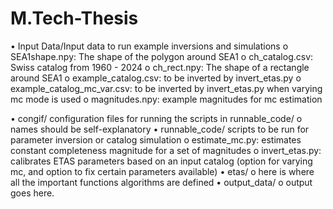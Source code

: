 # M.Tech-Thesis
•	Input Data/Input data to run example inversions and simulations
      o	SEA1shape.npy: The shape of the polygon around SEA1
      o	ch_catalog.csv: Swiss catalog from 1960 - 2024
      o	ch_rect.npy: The shape of a rectangle around SEA1
      o	example_catalog.csv: to be inverted by invert_etas.py
      o	example_catalog_mc_var.csv: to be inverted by invert_etas.py when varying mc mode is used
      o	magnitudes.npy: example magnitudes for mc estimation

•	congif/ configuration files for running the scripts in runnable_code/
      o	names should be self-explanatory
•	runnable_code/ scripts to be run for parameter inversion or catalog simulation
      o	estimate_mc.py: estimates constant completeness magnitude for a set of magnitudes
      o	invert_etas.py: calibrates ETAS parameters based on an input catalog (option for varying mc, and option to fix certain parameters available)
•	etas/ 
      o	here is where all the important functions algorithms are defined
•	output_data/
      o	output goes here.
